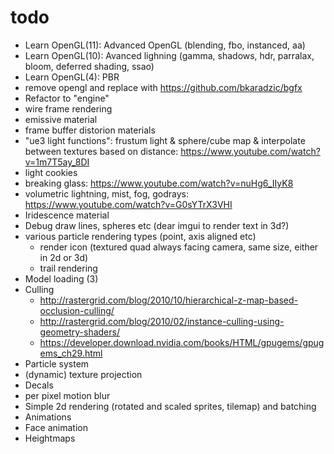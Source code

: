 # todo
* Learn OpenGL(11): Advanced OpenGL (blending, fbo, instanced, aa)
* Learn OpenGL(10): Avanced lighning (gamma, shadows, hdr, parralax, bloom, deferred shading, ssao)
* Learn OpenGL(4): PBR
* remove opengl and replace with https://github.com/bkaradzic/bgfx
* Refactor to "engine"
* wire frame rendering
* emissive material
* frame buffer distorion materials
* "ue3 light functions": frustum light & sphere/cube map & interpolate between textures based on distance: https://www.youtube.com/watch?v=1m7T5ay_8DI
* light cookies
* breaking glass: https://www.youtube.com/watch?v=nuHg6_IIyK8
* volumetric lightning, mist, fog, godrays: https://www.youtube.com/watch?v=G0sYTrX3VHI
* Iridescence material
* Debug draw lines, spheres etc (dear imgui to render text in 3d?)
* various particle rendering types (point, axis aligned etc)
  - render icon (textured quad always facing camera, same size, either in 2d or 3d)
  - trail rendering
* Model loading (3)
* Culling
  - http://rastergrid.com/blog/2010/10/hierarchical-z-map-based-occlusion-culling/
  - http://rastergrid.com/blog/2010/02/instance-culling-using-geometry-shaders/
  - https://developer.download.nvidia.com/books/HTML/gpugems/gpugems_ch29.html
* Particle system
* (dynamic) texture projection
* Decals
* per pixel motion blur
* Simple 2d rendering (rotated and scaled sprites, tilemap) and batching
* Animations
* Face animation
* Heightmaps
